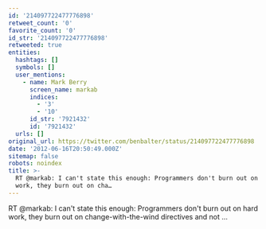 ```yaml
---
id: '214097722477776898'
retweet_count: '0'
favorite_count: '0'
id_str: '214097722477776898'
retweeted: true
entities:
  hashtags: []
  symbols: []
  user_mentions:
    - name: Mark Berry
      screen_name: markab
      indices:
        - '3'
        - '10'
      id_str: '7921432'
      id: '7921432'
  urls: []
original_url: https://twitter.com/benbalter/status/214097722477776898
date: '2012-06-16T20:50:49.000Z'
sitemap: false
robots: noindex
title: >-
  RT @markab: I can't state this enough: Programmers don't burn out on hard
  work, they burn out on cha…
---
```


RT @markab: I can't state this enough: Programmers don't burn out on hard work, they burn out on change-with-the-wind directives and not ...